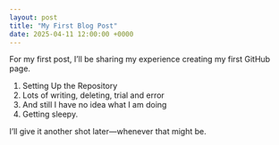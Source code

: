 ```yaml
---
layout: post
title: "My First Blog Post"
date: 2025-04-11 12:00:00 +0000
---
```


For my first post, I’ll be sharing my experience creating my first GitHub page.

1. Setting Up the Repository
2. Lots of writing, deleting, trial and error
3. And still I have no idea what I am doing
4. Getting sleepy. 

I’ll give it another shot later—whenever that might be.